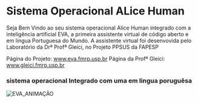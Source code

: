 # Sistema Operacional ALice Human
Seja Bem Vindo ao seu sistema operacional Alice Human integrado com a inteligência artificial EVA, a primeira assistente virtual de código aberto e em lingua Portuguesa do Mundo.
A assistente virtual foi desenvovida pelo Laboratório da Drª Profª Gleici, no Projeto PPSUS da FAPESP

Página do Projeto: www.eva.fmrp.usp.br
Página da Profª Gleici: www.gleici.fmrp.usp.br

###  sistema operacional Integrado com uma  em lingua poruguêsa

![EVA_ANIMAÇÃO](EVA_animation.GIF)
